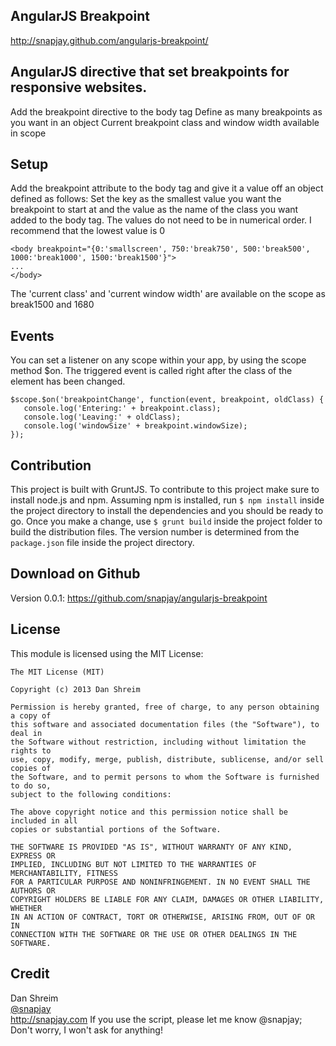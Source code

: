 AngularJS Breakpoint
--------------------

http://snapjay.github.com/angularjs-breakpoint/


AngularJS directive that set breakpoints for responsive websites.
-----------------------------------------------------------------
Add the breakpoint directive to the body tag
Define as many breakpoints as you want in an object
Current breakpoint class and window width available in scope


Setup
-----
Add the breakpoint attribute to the body tag and give it a value off an object defined as follows:
Set the key as the smallest value you want the breakpoint to start at and the value as the name of the class you want added to the body tag.
The values do not need to be in numerical order.
I recommend that the lowest value is 0
```
<body breakpoint="{0:'smallscreen', 750:'break750', 500:'break500', 1000:'break1000', 1500:'break1500'}">
... 
</body>
```
The 'current class' and 'current window width' are available on the scope as break1500 and 1680



Events
-------
You can set a listener on any scope within your app, by using the scope method $on. The triggered event is called
right after the class of the element has been changed.
```
$scope.$on('breakpointChange', function(event, breakpoint, oldClass) {
   console.log('Entering:' + breakpoint.class);
   console.log('Leaving:' + oldClass);
   console.log('windowSize' + breakpoint.windowSize);
});
```

Contribution
------------
This project is built with GruntJS. To contribute to this project make sure to install node.js and npm.
Assuming npm is installed, run `$ npm install` inside the project directory to install the dependencies and you should
be ready to go.
Once you make a change, use `$ grunt build` inside the project folder to build the distribution files.
The version number is determined from the `package.json` file inside the project directory.


Download on Github
------------------
Version 0.0.1: https://github.com/snapjay/angularjs-breakpoint



License
-------

This module is licensed using the MIT License:

```
The MIT License (MIT)

Copyright (c) 2013 Dan Shreim

Permission is hereby granted, free of charge, to any person obtaining a copy of
this software and associated documentation files (the "Software"), to deal in
the Software without restriction, including without limitation the rights to
use, copy, modify, merge, publish, distribute, sublicense, and/or sell copies of
the Software, and to permit persons to whom the Software is furnished to do so,
subject to the following conditions:

The above copyright notice and this permission notice shall be included in all
copies or substantial portions of the Software.

THE SOFTWARE IS PROVIDED "AS IS", WITHOUT WARRANTY OF ANY KIND, EXPRESS OR
IMPLIED, INCLUDING BUT NOT LIMITED TO THE WARRANTIES OF MERCHANTABILITY, FITNESS
FOR A PARTICULAR PURPOSE AND NONINFRINGEMENT. IN NO EVENT SHALL THE AUTHORS OR
COPYRIGHT HOLDERS BE LIABLE FOR ANY CLAIM, DAMAGES OR OTHER LIABILITY, WHETHER
IN AN ACTION OF CONTRACT, TORT OR OTHERWISE, ARISING FROM, OUT OF OR IN
CONNECTION WITH THE SOFTWARE OR THE USE OR OTHER DEALINGS IN THE SOFTWARE.
```




Credit
------
Dan Shreim <br />
<a href="http://www.twitter.com/snapjay/">@snapjay</a> <br />
http://snapjay.com
If you use the script, please let me know @snapjay;  Don't worry, I won't ask for anything!
